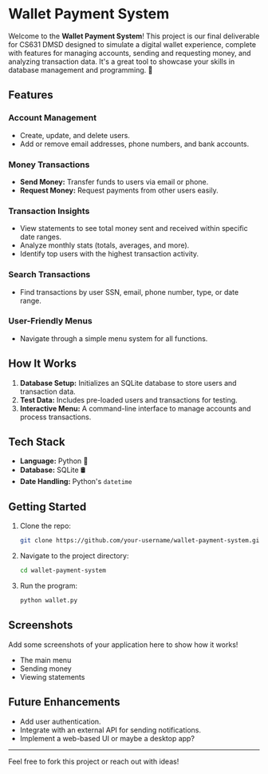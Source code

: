 # Wallet Payment System

Welcome to the **Wallet Payment System**! This project is our final deliverable for CS631 DMSD designed to simulate a digital wallet experience, complete with features for managing accounts, sending and requesting money, and analyzing transaction data. It's a great tool to showcase your skills in database management and programming. 🚀

## Features

### Account Management
- Create, update, and delete users.
- Add or remove email addresses, phone numbers, and bank accounts.

### Money Transactions
- **Send Money:** Transfer funds to users via email or phone.
- **Request Money:** Request payments from other users easily.

### Transaction Insights
- View statements to see total money sent and received within specific date ranges.
- Analyze monthly stats (totals, averages, and more).
- Identify top users with the highest transaction activity.

### Search Transactions
- Find transactions by user SSN, email, phone number, type, or date range.

### User-Friendly Menus
- Navigate through a simple menu system for all functions.

## How It Works
1. **Database Setup:** Initializes an SQLite database to store users and transaction data.
2. **Test Data:** Includes pre-loaded users and transactions for testing.
3. **Interactive Menu:** A command-line interface to manage accounts and process transactions.

## Tech Stack
- **Language:** Python 🐍
- **Database:** SQLite 🛢️
- **Date Handling:** Python's `datetime`

## Getting Started

1. Clone the repo:
   ```bash
   git clone https://github.com/your-username/wallet-payment-system.git
   ```
2. Navigate to the project directory:
   ```bash
   cd wallet-payment-system
   ```
3. Run the program:
   ```bash
   python wallet.py
   ```

## Screenshots
Add some screenshots of your application here to show how it works!
- The main menu
- Sending money
- Viewing statements

## Future Enhancements
- Add user authentication.
- Integrate with an external API for sending notifications.
- Implement a web-based UI or maybe a desktop app?

---

Feel free to fork this project or reach out with ideas!

